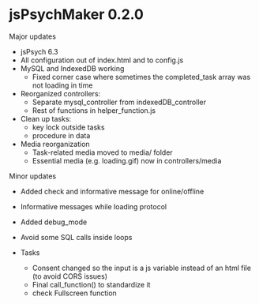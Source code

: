 # jsPsychMaker 0.2.0

Major updates  

* jsPsych 6.3
* All configuration out of index.html and to config.js
* MySQL and IndexedDB working
  * Fixed corner case where sometimes the completed_task array was not loading in time
* Reorganized controllers: 
  + Separate mysql_controller from indexedDB_controller
  + Rest of functions in helper_function.js
* Clean up tasks:
  + key lock outside tasks
  + procedure in data
* Media reorganization
  * Task-related media moved to media/ folder
  * Essential media (e.g. loading.gif) now in controllers/media


Minor updates

* Added check and informative message for online/offline
* Informative messages while loading protocol
* Added debug_mode
* Avoid some SQL calls inside loops 


* Tasks
  + Consent changed so the input is a js variable instead of an html file (to avoid CORS issues)
  + Final call_function() to standardize it
  + check Fullscreen function